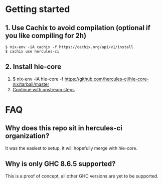 # Getting started

## 1. Use Cachix to avoid compilation (optional if you like compiling for 2h)

    $ nix-env -iA cachix -f https://cachix.org/api/v1/install
    $ cachix use hercules-ci

## 2. Install hie-core

1. $ nix-env -iA hie-core -f https://github.com/hercules-ci/hie-core-nix/tarball/master
2. [Continue with upstream steps](https://github.com/digital-asset/daml/tree/master/compiler/hie-core#test-hie-core)

# FAQ

## Why does this repo sit in hercules-ci organization?

It was the easiest to setup, it will hopefully merge with hie-core.

## Why is only GHC 8.6.5 supported?

This is a proof of concept, all other GHC versions are yet to be supported.
